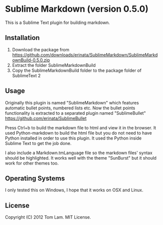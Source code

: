 # Sublime Markdown (version 0.5.0)

This is a Sublime Text plugin for building markdown.

## Installation

1. Download the package from https://github.com/downloads/erinata/SublimeMarkdown/SublimeMarkdownBuild-0.5.0.zip
2. Extract the folder SublimeMarkdownBuild
3. Copy the SublimeMarkdownBuild folder to the package folder of SublimeText 2

## Usage

Originally this plugin is named "SublimeMarkdown" which features automatic bullet points, numbered lists etc. Now the bullet points functionality is extracted to a separated plugin named "SublimeBullet" <https://github.com/erinata/SublimeBullet> 

Press Ctrl+b to build the markdown file to html and view it in the browser. It used Python-markdown to build the html file but you do not need to have Python installed in order to use this plugin. It used the Python inside Sublime Text to get the job done.

I also include a Markdown.tmLanguage file so the markdown files' syntax should be highlighted. It works well with the theme "SunBurst" but it should work for other themes too.

## Operating Systems

I only tested this on Windows, I hope that it works on OSX and Linux.

## License

Copyright (C) 2012 Tom Lam. MIT License.
